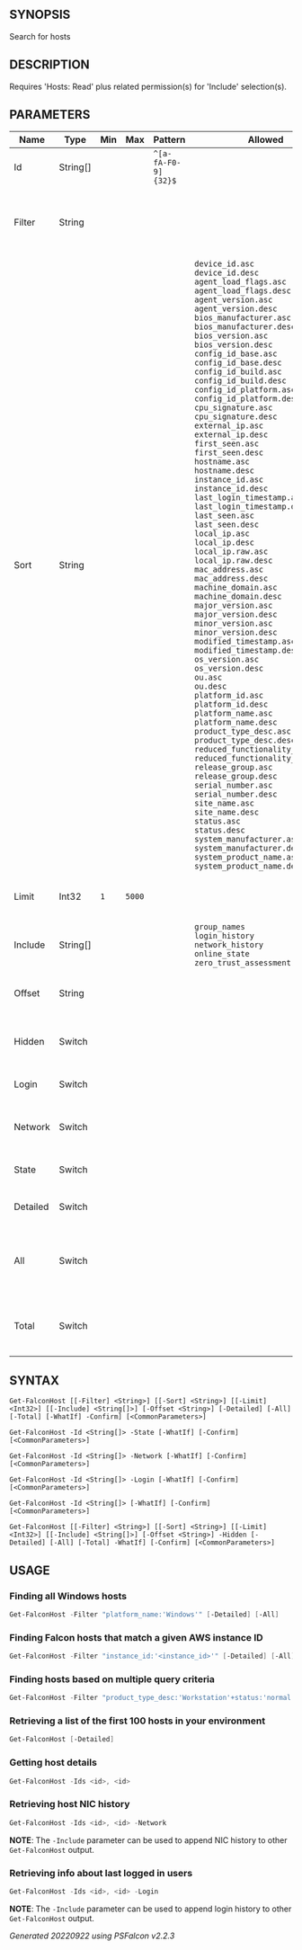 ﻿## SYNOPSIS
Search for hosts
## DESCRIPTION
Requires 'Hosts: Read' plus related permission(s) for 'Include' selection(s).
## PARAMETERS
|Name|Type|Min|Max|Pattern|Allowed|Pipeline|PipelineByName|Description|
|----|----|---|---|-------|-------|--------|--------------|-----------|
|Id|String[]|||`^[a-fA-F0-9]{32}$`||True|True|Host identifier|
|Filter|String|||||False|False|Falcon Query Language expression to limit results|
|Sort|String||||`device_id.asc`<BR>`device_id.desc`<BR>`agent_load_flags.asc`<BR>`agent_load_flags.desc`<BR>`agent_version.asc`<BR>`agent_version.desc`<BR>`bios_manufacturer.asc`<BR>`bios_manufacturer.desc`<BR>`bios_version.asc`<BR>`bios_version.desc`<BR>`config_id_base.asc`<BR>`config_id_base.desc`<BR>`config_id_build.asc`<BR>`config_id_build.desc`<BR>`config_id_platform.asc`<BR>`config_id_platform.desc`<BR>`cpu_signature.asc`<BR>`cpu_signature.desc`<BR>`external_ip.asc`<BR>`external_ip.desc`<BR>`first_seen.asc`<BR>`first_seen.desc`<BR>`hostname.asc`<BR>`hostname.desc`<BR>`instance_id.asc`<BR>`instance_id.desc`<BR>`last_login_timestamp.asc`<BR>`last_login_timestamp.desc`<BR>`last_seen.asc`<BR>`last_seen.desc`<BR>`local_ip.asc`<BR>`local_ip.desc`<BR>`local_ip.raw.asc`<BR>`local_ip.raw.desc`<BR>`mac_address.asc`<BR>`mac_address.desc`<BR>`machine_domain.asc`<BR>`machine_domain.desc`<BR>`major_version.asc`<BR>`major_version.desc`<BR>`minor_version.asc`<BR>`minor_version.desc`<BR>`modified_timestamp.asc`<BR>`modified_timestamp.desc`<BR>`os_version.asc`<BR>`os_version.desc`<BR>`ou.asc`<BR>`ou.desc`<BR>`platform_id.asc`<BR>`platform_id.desc`<BR>`platform_name.asc`<BR>`platform_name.desc`<BR>`product_type_desc.asc`<BR>`product_type_desc.desc`<BR>`reduced_functionality_mode.asc`<BR>`reduced_functionality_mode.desc`<BR>`release_group.asc`<BR>`release_group.desc`<BR>`serial_number.asc`<BR>`serial_number.desc`<BR>`site_name.asc`<BR>`site_name.desc`<BR>`status.asc`<BR>`status.desc`<BR>`system_manufacturer.asc`<BR>`system_manufacturer.desc`<BR>`system_product_name.asc`<BR>`system_product_name.desc`|False|False|Property and direction to sort results|
|Limit|Int32|`1`|`5000`|||False|False|Maximum number of results per request|
|Include|String[]||||`group_names`<BR>`login_history`<BR>`network_history`<BR>`online_state`<BR>`zero_trust_assessment`|False|False|Include additional properties|
|Offset|String|||||False|False|Position to begin retrieving results|
|Hidden|Switch|||||False|False|Restrict search to 'hidden' hosts|
|Login|Switch|||||False|False|Retrieve user login history|
|Network|Switch|||||False|False|Retrieve network address history|
|State|Switch|||||False|False|Retrieve online status|
|Detailed|Switch|||||False|False|Retrieve detailed information|
|All|Switch|||||False|False|Repeat requests until all available results are retrieved|
|Total|Switch|||||False|False|Display total result count instead of results|
## SYNTAX
```
Get-FalconHost [[-Filter] <String>] [[-Sort] <String>] [[-Limit] <Int32>] [[-Include] <String[]>] [-Offset <String>] [-Detailed] [-All] [-Total] [-WhatIf] -Confirm] [<CommonParameters>]
```
```
Get-FalconHost -Id <String[]> -State [-WhatIf] [-Confirm] [<CommonParameters>]
```
```
Get-FalconHost -Id <String[]> -Network [-WhatIf] [-Confirm] [<CommonParameters>]
```
```
Get-FalconHost -Id <String[]> -Login [-WhatIf] [-Confirm] [<CommonParameters>]
```
```
Get-FalconHost -Id <String[]> [-WhatIf] [-Confirm] [<CommonParameters>]
```
```
Get-FalconHost [[-Filter] <String>] [[-Sort] <String>] [[-Limit] <Int32>] [[-Include] <String[]>] [-Offset <String>] -Hidden [-Detailed] [-All] [-Total] -WhatIf] [-Confirm] [<CommonParameters>]
```
## USAGE
### Finding all Windows hosts
```powershell
Get-FalconHost -Filter "platform_name:'Windows'" [-Detailed] [-All]
```
### Finding Falcon hosts that match a given AWS instance ID
```powershell
Get-FalconHost -Filter "instance_id:'<instance_id>'" [-Detailed] [-All]
```
### Finding hosts based on multiple query criteria
```powershell
Get-FalconHost -Filter "product_type_desc:'Workstation'+status:'normal'+platform_name:['Windows','Mac']+last_seen:>='2020-07-04'" [-Detailed] [-All]
```
### Retrieving a list of the first 100 hosts in your environment
```powershell
Get-FalconHost [-Detailed]
```
### Getting host details
```powershell
Get-FalconHost -Ids <id>, <id>
```
### Retrieving host NIC history
```powershell
Get-FalconHost -Ids <id>, <id> -Network
```
**NOTE**: The `-Include` parameter can be used to append NIC history to other `Get-FalconHost` output.
### Retrieving info about last logged in users
```powershell
Get-FalconHost -Ids <id>, <id> -Login
```
**NOTE**: The `-Include` parameter can be used to append login history to other `Get-FalconHost` output.

_Generated 20220922 using PSFalcon v2.2.3_
